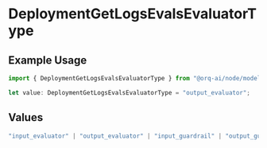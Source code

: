 # DeploymentGetLogsEvalsEvaluatorType

## Example Usage

```typescript
import { DeploymentGetLogsEvalsEvaluatorType } from "@orq-ai/node/models/operations";

let value: DeploymentGetLogsEvalsEvaluatorType = "output_evaluator";
```

## Values

```typescript
"input_evaluator" | "output_evaluator" | "input_guardrail" | "output_guardrail"
```